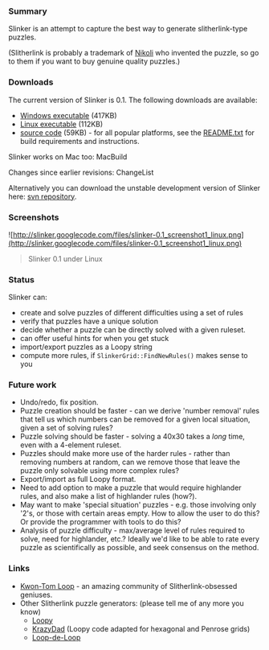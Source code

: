 ### Summary ###

Slinker is an attempt to capture the best way to generate slitherlink-type puzzles.

(Slitherlink is probably a trademark of [Nikoli](http://www.nikoli.co.jp) who invented the puzzle, so go to them if you want to buy genuine quality puzzles.)

### Downloads ###

The current version of Slinker is 0.1. The following downloads are available:

  * [Windows executable](http://slinker.googlecode.com/files/Slinker-0.1.1-win32.exe) (417KB)
  * [Linux executable](http://slinker.googlecode.com/files/Slinker-0.1.0-Linux.sh) (112KB)
  * [source code](http://slinker.googlecode.com/files/Slinker-0.1.0-Source.tar.gz) (59KB) - for all popular platforms, see the [README.txt](http://code.google.com/p/slinker/source/browse/trunk/README.txt) for build requirements and instructions.

Slinker works on Mac too: MacBuild

Changes since earlier revisions: ChangeList

Alternatively you can download the unstable development version of Slinker here: [svn repository](http://code.google.com/p/slinker/source/checkout).

### Screenshots ###

![http://slinker.googlecode.com/files/slinker-0.1_screenshot1_linux.png](http://slinker.googlecode.com/files/slinker-0.1_screenshot1_linux.png)

> Slinker 0.1 under Linux

### Status ###

Slinker can:
  * create and solve puzzles of different difficulties using a set of rules
  * verify that puzzles have a unique solution
  * decide whether a puzzle can be directly solved with a given ruleset.
  * can offer useful hints for when you get stuck
  * import/export puzzles as a Loopy string
  * compute more rules, if `SlinkerGrid::FindNewRules()` makes sense to you

### Future work ###

  * Undo/redo, fix position.
  * Puzzle creation should be faster - can we derive 'number removal' rules that tell us which numbers can be removed for a given local situation, given a set of solving rules?
  * Puzzle solving should be faster - solving a 40x30 takes a _long_ time, even with a 4-element ruleset.
  * Puzzles should make more use of the harder rules - rather than removing numbers at random, can we remove those that leave the puzzle only solvable using more complex rules?
  * Export/import as full Loopy format.
  * Need to add option to make a puzzle that would require highlander rules, and also make a list of highlander rules (how?).
  * May want to make 'special situation' puzzles - e.g. those involving only '2's, or those with certain areas empty. How to allow the user to do this? Or provide the programmer with tools to do this?
  * Analysis of puzzle difficulty - max/average level of rules required to solve, need for highlander, etc.? Ideally we'd like to be able to rate every puzzle as scientifically as possible, and seek consensus on the method.

### Links ###

  * [Kwon-Tom Loop](http://www.kwontomloop.com) - an amazing community of Slitherlink-obsessed geniuses.
  * Other Slitherlink puzzle generators: (please tell me of any more you know)
    * [Loopy](http://www.chiark.greenend.org.uk/~sgtatham/puzzles/)
    * [KrazyDad](http://www.krazydad.com/slitherlink/) (Loopy code adapted for hexagonal and Penrose grids)
    * [Loop-de-Loop](http://www.deadofnight.org/?x=other)